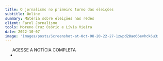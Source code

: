 ```yaml
---
title: O jornalismo no primeiro turno das eleições
subtitle: Online
summary: Matéria sobre eleições nas redes
client: Farol Jornalismo
tools: Moreno Cruz Osório e Lívia Vieira
date: 2022-10-07
image: 'images/posts/Screenshot-at-Oct-08-20-22-27-1zwpd28ao66evhck6u3zioa72e0uo5gjag8vmo9kj6n8.png'
---
```




<div class="post__share"><ul class="share__list list-reset">ACESSE A NOTÍCIA COMPLETA<li class="share__item" style="margin-left: 10px"><a class="share__link share__facebook" style="background: #fa5657" href="https://faroljornalismo.substack.com/p/nfj391-o-jornalismo-no-primeiro-turno 
onclick=window.open(this.href, 'pop-up', 'left=20,top=20,width=500,height=500,toolbar=1,resizable=0'); return false;" title="Link" rel="nofollow"><i class="fa-solid fa-link"></i></a></li></ul></div>
<!-- <div class="gallery-box"><div class="gallery"><img src="/clipping/images/example-1.jpg" loading="lazy" alt="Project"><img src="/clipping/images/example-2.jpg" loading="lazy" alt="Project"></div><em>Gallery / <a href="https://www.freepik.com/" target="_blank">Freepic</a></em></div> -->
